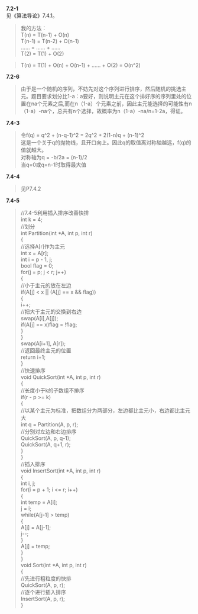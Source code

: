 **7.2-1**  
见《算法导论》7.4.1。  
>我的方法：  
T(n)   = T(n-1) + O(n)  
T(n-1) = T(n-2) + O(n-1)  
……   = ……   + ……  
T(2)   = T(1)   + O(2) 
  
>T(n)   = T(1)   + O(n) + O(n-1) + …… + O(2)  = O(n^2)  


**7.2-6**

>由于是一个随机的序列，不妨先对这个序列进行排序，然后随机的挑选主元。题目要求划分比1-a：a要好，则说明主元在这个排好序的序列里处的位置在na个元素之后,而在n（1-a）个元素之前，因此主元能选择的可能性有n（1-a）-na个，总共有n个选择，故概率为n（1-a）-na/n=1-2a，得证。

**7.4-3**

>令f(q) = q^2 + (n-q-1)^2 = 2q^2 + 2(1-n)q + (n-1)^2  
这是一个关于q的抛物线，且开口向上。因此q的取值离对称轴越远，f(q)的值就越大。  
对称轴为q = -b/2a = (n-1)/2  
当q=0或q=n-1时取得最大值 

**7.4-4**

>见P7.4.2

**7.4-5**

>//7.4-5利用插入排序改善快排  
int k = 4;  
//划分  
int Partition(int *A, int p, int r)  
{  
    //选择A[r]作为主元  
    int x = A[r];  
    int i = p - 1, j;  
    bool flag = 0;  
    for(j = p; j < r; j++)  
    {  
        //小于主元的放在左边  
        if(A[j] < x || (A[j] == x && flag))  
        {  
            i++;  
            //把大于主元的交换到右边  
            swap(A[i],A[j]);  
            if(A[j] == x)flag = !flag;  
        }  
    }  
    swap(A[i+1], A[r]);  
    //返回最终主元的位置  
    return i+1;  
}  
//快速排序  
void QuickSort(int *A, int p, int r)  
{  
    //长度小于k的子数组不排序  
    if(r - p >= k)  
    {  
        //以某个主元为标准，把数组分为两部分，左边都比主元小，右边都比主元大  
        int q = Partition(A, p, r);  
        //分别对左边和右边排序  
        QuickSort(A, p, q-1);  
        QuickSort(A, q+1, r);  
    }  
}  
//插入排序  
void InsertSort(int *A, int p, int r)  
{  
    int i, j;  
    for(i = p + 1; i <= r; i++)  
    {  
        int temp = A[i];  
        j = i;  
        while(A[j-1] > temp)  
        {  
            A[j] = A[j-1];  
            j--;  
        }  
        A[j] = temp;  
    }  
}  
void Sort(int *A, int p, int r)  
{  
    //先进行粗粒度的快排  
    QuickSort(A, p, r);  
    //逐个进行插入排序  
    InsertSort(A, p, r);  
}   